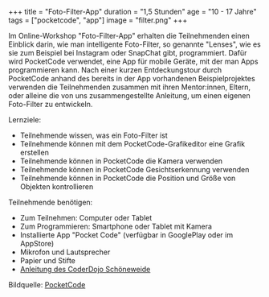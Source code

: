 +++
title = "Foto-Filter-App"
duration = "1,5 Stunden"
age = "10 - 17 Jahre"
tags = ["pocketcode", "app"]
image = "filter.png"
+++

Im Online-Workshop "Foto-Filter-App" erhalten die Teilnehmenden einen Einblick darin, 
wie man intelligente Foto-Filter, so genannte "Lenses", wie es sie zum Beispiel bei Instagram oder SnapChat gibt, programmiert. 
Dafür wird PocketCode verwendet, eine App für mobile Geräte, mit der man Apps programmieren kann. 
Nach einer kurzen Entdeckungstour durch PocketCode anhand des bereits in der App vorhandenen Beispielprojektes 
verwenden die Teilnehmenden zusammen mit ihren Mentor:innen, Eltern, oder alleine die von uns zusammengestellte
Anleitung, um einen eigenen Foto-Filter zu entwickeln.

Lernziele:
* Teilnehmende wissen, was ein Foto-Filter ist
* Teilnehmende können mit dem PocketCode-Grafikeditor eine Grafik erstellen
* Teilnehmende können in PocketCode die Kamera verwenden
* Teilnehmende können in PocketCode Gesichtserkennung verwenden
* Teilnehmende können in PocketCode die Position und Größe von Objekten kontrollieren

Teilnehmende benötigen:
* Zum Teilnehmen: Computer oder Tablet
* Zum Programmieren: Smartphone oder Tablet mit Kamera
* Installierte App "Pocket Code" (verfügbar in GooglePlay oder im AppStore)
* Mikrofon und Lautsprecher
* Papier und Stifte
* [Anleitung des CoderDojo Schöneweide](https://coderdojo-schoeneweide.github.io/docs/anleitung-pocketcode-ar.pdf)

Bildquelle: [PocketCode](https://wiki.catrobat.org/bin/view/Education/Tinkering%20With%20Your%20Phone/Face%20Recognition/)
